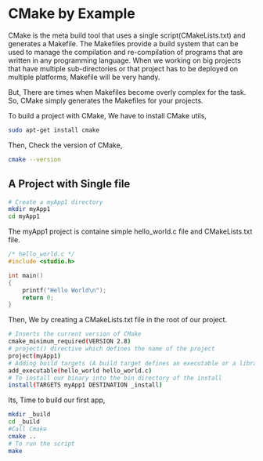 # CMake by Example

CMake is the meta build tool that uses a single script(CMakeLists.txt) and generates a Makefile. The Makefiles provide a build system that can be used to manage the compilation and re-compilation of programs that are written in any programming language. When we working on big projects that have multiple sub-directories or that project has to be deployed on multiple platforms, Makefile will be very handy.

But, There are times when Makefiles become overly complex for the task. So, CMake simply generates the Makefiles for your projects.

To build a project with CMake, We have to install CMake utils,

```bash
sudo apt-get install cmake
```

Then, Check the version of CMake,

```bash
cmake --version
```

## A Project with Single file

```bash
# Create a myApp1 directory
mkdir myApp1
cd myApp1
```

The myApp1 project is containe simple hello_world.c file and CMakeLists.txt file.

```c
/* hello_world.c */
#include <studio.h>

int main()
{
    printf("Hello World\n");
    return 0;
}
```

Then, We by creating a CMakeLists.txt file in the root of our project.

```bash
# Inserts the current version of CMake
cmake_minimum_required(VERSION 2.8)
# project() directive which defines the name of the project
project(myApp1)
# Adding build targets (A build target defines an executable or a library that the CMake script helps you build)
add_executable(hello_world hello_world.c)
# To install our binary into the bin directory of the install
install(TARGETS myApp1 DESTINATION _install)
```

Its, Time to build our first app,

```bash
mkdir _build
cd _build
#Call Cmake
cmake ..
# To run the script
make
```